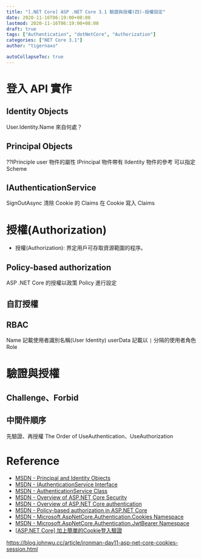 ```yaml
---
title: "[.NET Core] ASP .NET Core 3.1 驗證與授權(四)-授權設定"
date: 2020-11-16T06:19:00+08:00
lastmod: 2020-11-16T06:19:00+08:00
draft: true
tags: ["Authentication", "dotNetCore", "Authorization"]
categories: ["NET Core 3.1"]
author: "tigernaxo"

autoCollapseToc: true
---
```


# 登入 API 實作
## Identity Objects
User.Identity.Name 來自何處？
## Principal Objects
??IPrinciple user 物件的屬性
IPrincipal 物件帶有 IIdentity 物件的參考
可以指定 Scheme
## IAuthenticationService
SignOutAsync 清除 Cookie 的 Claims
在 Cookie 寫入 Claims

# 授權(Authorization)
- 授權(Authorization): 界定用戶可存取資源範圍的程序。
## Policy-based authorization
ASP .NET Core 的授權以政策 Policy 進行設定
## 自訂授權
## RBAC
Name 記載使用者識別名稱(User Identity)
userData 記載以 `|` 分隔的使用者角色 Role

# 驗證與授權
## Challenge、Forbid
## 中間件順序
先驗證、再授權
The Order of UseAuthentication、UseAuthorization



# Reference
- [MSDN - Principal and Identity Objects](https://docs.microsoft.com/en-us/dotnet/standard/security/principal-and-identity-objects)
- [MSDN - IAuthenticationService Interface](https://docs.microsoft.com/zh-tw/dotnet/api/microsoft.aspnetcore.authentication.iauthenticationservice?view=aspnetcore-3.1)
- [MSDN - AuthenticationService Class](https://docs.microsoft.com/zh-tw/dotnet/api/microsoft.aspnetcore.authentication.authenticationservice?view=aspnetcore-3.1)
- [MSDN - Overview of ASP.NET Core Security](https://docs.microsoft.com/zh-tw/aspnet/core/security/?view=aspnetcore-3.1)
- [MSDN - Overview of ASP.NET Core authentication](https://docs.microsoft.com/en-us/aspnet/core/security/authentication/?view=aspnetcore-3.1)
- [MSDN - Policy-based authorization in ASP.NET Core](https://docs.microsoft.com/en-us/aspnet/core/security/authorization/policies?view=aspnetcore-3.1)
- [MSDN - Microsoft.AspNetCore.Authentication.Cookies Namespace](https://docs.microsoft.com/en-us/dotnet/api/microsoft.aspnetcore.authentication.cookies?view=aspnetcore-5.0)
- [MSDN - Microsoft.AspNetCore.Authentication.JwtBearer Namespace](https://docs.microsoft.com/en-us/dotnet/api/microsoft.aspnetcore.authentication.jwtbearer?view=aspnetcore-5.0)
- [[ASP.NET Core] 加上簡單的Cookie登入驗證](https://dotblogs.com.tw/Null/2020/04/09/162252)

https://blog.johnwu.cc/article/ironman-day11-asp-net-core-cookies-session.html